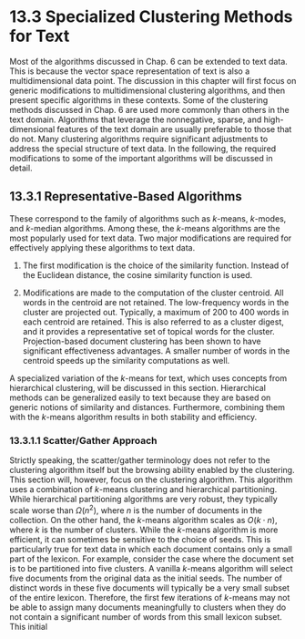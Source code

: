 
# 13.3 Specialized Clustering Methods for Text

Most of the algorithms discussed in Chap. 6 can be extended to text data. This is because the vector space representation of text is also a multidimensional data point. The discussion in this chapter will first focus on generic modifications to multidimensional clustering algorithms, and then present specific algorithms in these contexts. Some of the clustering methods discussed in Chap. 6 are used more commonly than others in the text domain. Algorithms that leverage the nonnegative, sparse, and high-dimensional features of the text domain are usually preferable to those that do not. Many clustering algorithms require significant adjustments to address the special structure of text data. In the following, the required modifications to some of the important algorithms will be discussed in detail.

## 13.3.1 Representative-Based Algorithms

These correspond to the family of algorithms such as $k$-means, $k$-modes, and $k$-median algorithms. Among these, the $k$-means algorithms are the most popularly used for text data. Two major modifications are required for effectively applying these algorithms to text data.

1. The first modification is the choice of the similarity function. Instead of the Euclidean distance, the cosine similarity function is used.

2. Modifications are made to the computation of the cluster centroid. All words in the centroid are not retained. The low-frequency words in the cluster are projected out. Typically, a maximum of 200 to 400 words in each centroid are retained. This is also referred to as a cluster digest, and it provides a representative set of topical words for the cluster. Projection-based document clustering has been shown to have significant effectiveness advantages. A smaller number of words in the centroid speeds up the similarity computations as well.

A specialized variation of the $k$-means for text, which uses concepts from hierarchical clustering, will be discussed in this section. Hierarchical methods can be generalized easily to text because they are based on generic notions of similarity and distances. Furthermore, combining them with the $k$-means algorithm results in both stability and efficiency.

### 13.3.1.1 Scatter/Gather Approach

Strictly speaking, the scatter/gather terminology does not refer to the clustering algorithm itself but the browsing ability enabled by the clustering. This section will, however, focus on the clustering algorithm. This algorithm uses a combination of $k$-means clustering and hierarchical partitioning. While hierarchical partitioning algorithms are very robust, they typically scale worse than $\Omega(n^2)$, where $n$ is the number of documents in the collection. On the other hand, the $k$-means algorithm scales as $O(k \cdot n)$, where $k$ is the number of clusters. While the $k$-means algorithm is more efficient, it can sometimes be sensitive to the choice of seeds. This is particularly true for text data in which each document contains only a small part of the lexicon. For example, consider the case where the document set is to be partitioned into five clusters. A vanilla $k$-means algorithm will select five documents from the original data as the initial seeds. The number of distinct words in these five documents will typically be a very small subset of the entire lexicon. Therefore, the first few iterations of $k$-means may not be able to assign many documents meaningfully to clusters when they do not contain a significant number of words from this small lexicon subset. This initial
